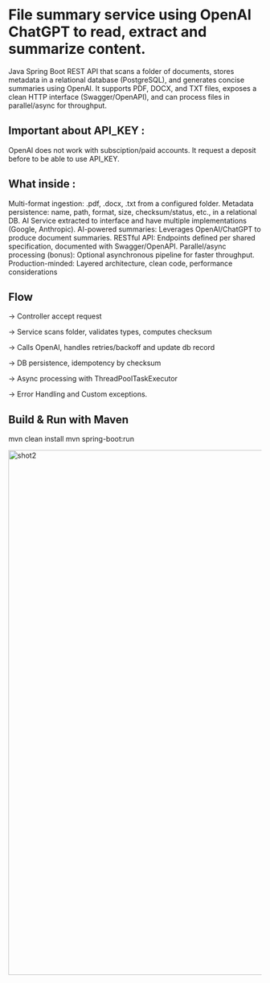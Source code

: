 # File summary service using OpenAI ChatGPT to read, extract and summarize content.
Java Spring Boot REST API that scans a folder of documents, stores metadata in a relational database (PostgreSQL), and generates concise summaries using OpenAI. 
It supports PDF, DOCX, and TXT files, exposes a clean HTTP interface (Swagger/OpenAPI), and can process files in parallel/async for throughput.

## Important about API_KEY : 
OpenAI does not work with subsciption/paid accounts. It request a deposit before to be able to use API_KEY.

## What inside :
Multi-format ingestion: .pdf, .docx, .txt from a configured folder. 
Metadata persistence: name, path, format, size, checksum/status, etc., in a relational DB.
AI Service extracted to interface and have multiple implementations (Google, Anthropic).
AI-powered summaries: Leverages OpenAI/ChatGPT to produce document summaries. 
RESTful API: Endpoints defined per shared specification, documented with Swagger/OpenAPI.
Parallel/async processing (bonus): Optional asynchronous pipeline for faster throughput.
Production-minded: Layered architecture, clean code, performance considerations

## Flow
-> Controller accept request 

-> Service scans folder, validates types, computes checksum 

-> Calls OpenAI, handles retries/backoff and update db record

-> DB persistence, idempotency by checksum

-> Async processing with ThreadPoolTaskExecutor

-> Error Handling and Custom exceptions.


## Build & Run with Maven 
mvn clean install
mvn spring-boot:run


<img width="1919" height="1044" alt="shot2" src="https://github.com/user-attachments/assets/6f455120-0175-482a-b43f-ab8f42ca025c" />
